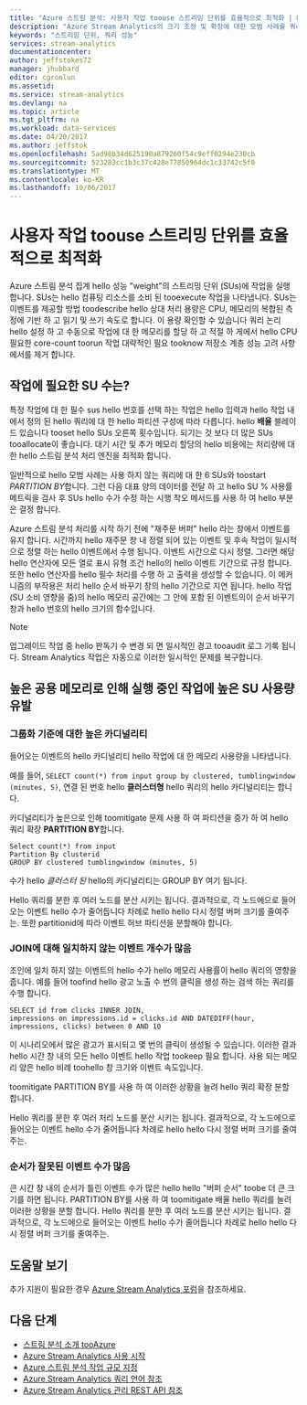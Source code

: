 ```yaml
---
title: "Azure 스트림 분석: 사용자 작업 toouse 스트리밍 단위를 효율적으로 최적화 | Microsoft Docs"
description: "Azure Stream Analytics의 크기 조정 및 확장에 대한 모범 사례를 쿼리합니다."
keywords: "스트리밍 단위, 쿼리 성능"
services: stream-analytics
documentationcenter: 
author: jeffstokes72
manager: jhubbard
editor: cgronlun
ms.assetid: 
ms.service: stream-analytics
ms.devlang: na
ms.topic: article
ms.tgt_pltfrm: na
ms.workload: data-services
ms.date: 04/20/2017
ms.author: jeffstok
ms.openlocfilehash: 5ad98b34d625190a879260f54c9eff0294e230cb
ms.sourcegitcommit: 523283cc1b3c37c428e77850964dc1c33742c5f0
ms.translationtype: MT
ms.contentlocale: ko-KR
ms.lasthandoff: 10/06/2017
---
```

# <a name="optimize-your-job-toouse-streaming-units-efficiently"></a>사용자 작업 toouse 스트리밍 단위를 효율적으로 최적화

Azure 스트림 분석 집계 hello 성능 "weight"의 스트리밍 단위 (SUs)에 작업을 실행 합니다. SUs는 hello 컴퓨팅 리소스를 소비 된 tooexecute 작업을 나타냅니다. SUs는 이벤트를 제공할 방법 toodescribe hello 상대 처리 용량은 CPU, 메모리의 복합된 측정에 기반 하 고 읽기 및 쓰기 속도로 합니다. 이 용량 확인할 수 있습니다 쿼리 논리 hello 설정 하 고 수동으로 작업에 대 한 메모리를 할당 하 고 적절 하 게에서 hello CPU 필요한 core-count toorun 작업 대략적인 필요 tooknow 저장소 계층 성능 고려 사항에서를 제거 합니다.

## <a name="how-many-sus-are-required-for-a-job"></a>작업에 필요한 SU 수는?

특정 작업에 대 한 필수 sus hello 번호를 선택 하는 작업은 hello 입력과 hello 작업 내에서 정의 된 hello 쿼리에 대 한 hello 파티션 구성에 따라 다릅니다. hello **배율** 블레이드 있습니다 tooset hello SUs 오른쪽 횟수입니다. 되기는 것 보다 더 많은 SUs tooallocate이 좋습니다. 대기 시간 및 추가 메모리 할당의 hello 비용에는 처리량에 대 한 hello 스트림 분석 처리 엔진을 최적화 합니다.

일반적으로 hello 모범 사례는 사용 하지 않는 쿼리에 대 한 6 SUs와 toostart *PARTITION BY*합니다. 그런 다음 대표 양의 데이터를 전달 하 고 hello SU % 사용률 메트릭을 검사 후 SUs hello 수가 수정 하는 시행 착오 메서드를 사용 하 여 hello 부분은 결정 합니다.

Azure 스트림 분석 처리를 시작 하기 전에 "재주문 버퍼" hello 라는 창에서 이벤트를 유지 합니다. 시간까지 hello 재주문 창 내 정렬 되어 있는 이벤트 및 후속 작업이 일시적으로 정렬 하는 hello 이벤트에서 수행 됩니다. 이벤트 시간으로 다시 정렬. 그러면 해당 hello 연산자에 모든 열로 표시 유형 조건 hello의 hello 이벤트 기간으로 규정 합니다. 또한 hello 연산자를 hello 필수 처리를 수행 하 고 출력을 생성할 수 있습니다. 이 메커니즘의 부작용은 처리 hello 순서 바꾸기 창의 hello 기간으로 지연 됩니다. hello 작업 (SU 소비 영향을 줌)의 hello 메모리 공간에는 그 안에 포함 된 이벤트의이 순서 바꾸기 창과 hello 번호의 hello 크기의 함수입니다.

> [!NOTE]
> 업그레이드 작업 중 hello 판독기 수 변경 되 면 일시적인 경고 tooaudit 로그 기록 됩니다. Stream Analytics 작업은 자동으로 이러한 일시적인 문제를 복구합니다.

## <a name="common-high-memory-causes-for-high-su-usage-for-running-jobs"></a>높은 공용 메모리로 인해 실행 중인 작업에 높은 SU 사용량 유발

### <a name="high-cardinality-for-group-by"></a>그룹화 기준에 대한 높은 카디널리티

들어오는 이벤트의 hello 카디널리티 hello 작업에 대 한 메모리 사용량을 나타냅니다.

예를 들어, `SELECT count(*) from input group by clustered, tumblingwindow (minutes, 5)`, 연결 된 번호 hello **클러스터형** hello 쿼리의 hello 카디널리티는 합니다.

카디널리티가 높은으로 인해 toomitigate 문제 사용 하 여 파티션을 증가 하 여 hello 쿼리 확장 **PARTITION BY**합니다.

```
Select count(*) from input
Partition By clusterid
GROUP BY clustered tumblingwindow (minutes, 5)
```

수가 hello *클러스터 된* hello의 카디널리티는 GROUP BY 여기 됩니다.

Hello 쿼리를 분한 후 여러 노드를 분산 시키는 됩니다. 결과적으로, 각 노드에으로 들어오는 이벤트 hello 수가 줄어듭니다 차례로 hello hello 다시 정렬 버퍼 크기를 줄여주는. 또한 partitionid에 따라 이벤트 허브 파티션을 분할해야 합니다.

### <a name="high-unmatched-event-count-for-join"></a>JOIN에 대해 일치하지 않는 이벤트 개수가 많음

조인에 일치 하지 않는 이벤트의 hello 수가 hello 메모리 사용률이 hello 쿼리의 영향을 줍니다. 예를 들어 toofind hello 광고 노출 수 번의 클릭을 생성 하는 검색 하는 쿼리를 수행 합니다.

```
SELECT id from clicks INNER JOIN,
impressions on impressions.id = clicks.id AND DATEDIFF(hour, impressions, clicks) between 0 AND 10
```

이 시나리오에서 많은 광고가 표시되고 몇 번의 클릭이 생성될 수 있습니다. 이러한 결과 hello 시간 창 내의 모든 hello 이벤트 hello 작업 tookeep 필요 합니다. 사용 되는 메모리 양은 hello 비례 toohello 창 크기와 이벤트 속도입니다. 

toomitigate PARTITION BY를 사용 하 여 이러한 상황을 늘려 hello 쿼리 확장 분할 합니다. 

Hello 쿼리를 분한 후 여러 처리 노드를 분산 시키는 됩니다. 결과적으로, 각 노드에으로 들어오는 이벤트 hello 수가 줄어듭니다 차례로 hello hello 다시 정렬 버퍼 크기를 줄여주는.

### <a name="large-number-of-out-of-order-events"></a>순서가 잘못된 이벤트 수가 많음 

큰 시간 창 내의 순서가 틀린 이벤트 수가 많은 hello hello "버퍼 순서" toobe 더 큰 크기를 하면 됩니다. PARTITION BY를 사용 하 여 toomitigate 배율 hello 쿼리를 늘려 이러한 상황을 분할 합니다. Hello 쿼리를 분한 후 여러 노드를 분산 시키는 됩니다. 결과적으로, 각 노드에으로 들어오는 이벤트 hello 수가 줄어듭니다 차례로 hello hello 다시 정렬 버퍼 크기를 줄여주는. 


## <a name="get-help"></a>도움말 보기
추가 지원이 필요한 경우 [Azure Stream Analytics 포럼](https://social.msdn.microsoft.com/Forums/en-US/home?forum=AzureStreamAnalytics)을 참조하세요.

## <a name="next-steps"></a>다음 단계
* [스트림 분석 소개 tooAzure](stream-analytics-introduction.md)
* [Azure Stream Analytics 사용 시작](stream-analytics-real-time-fraud-detection.md)
* [Azure 스트림 분석 작업 규모 지정](stream-analytics-scale-jobs.md)
* [Azure Stream Analytics 쿼리 언어 참조](https://msdn.microsoft.com/library/azure/dn834998.aspx)
* [Azure Stream Analytics 관리 REST API 참조](https://msdn.microsoft.com/library/azure/dn835031.aspx)
